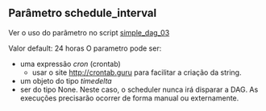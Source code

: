## Parâmetro schedule_interval

Ver o uso do parâmetro no script [simple_dag_03](./dags/simple_dag_03.py)

Valor default: 24 horas
O parametro pode ser:
  - uma expressão *cron* (crontab)
    - usar o site http://crontab.guru para facilitar a criação da string.
  - um objeto do tipo *timedelta*
  - ser do tipo None. Neste caso, o scheduler nunca irá disparar a DAG. As execuções precisarão ocorrer de forma manual ou externamente.


